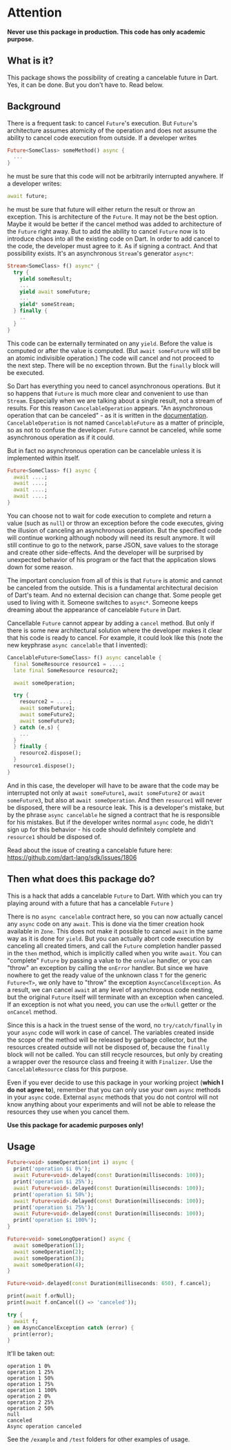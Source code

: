 # Attention

**Never use this package in production. This code has only academic purpose.**

## What is it?

This package shows the possibility of creating a cancelable future in Dart.
Yes, it can be done. But you don't have to. Read below.

## Background

There is a frequent task: to cancel `Future`'s execution. But `Future`'s
architecture assumes atomicity of the operation and does not assume the ability
to cancel code execution from outside. If a developer writes

```dart
Future<SomeClass> someMethod() async {
  ...
}
```

he must be sure that this code will not be arbitrarily interrupted anywhere.
If a developer writes:

```dart
await future;
```

he must be sure that future will either return the result or throw an exception.
This is architecture of the `Future`. It may not be the best option. Maybe it
would be better if the cancel method was added to architecture of the `Future`
right away. But to add the ability to cancel `Future` now is to introduce chaos
into all the existing code on Dart. In order to add cancel to the code, the
developer must agree to it. As if signing a contract. And that possibility
exists. It's an asynchronous `Stream`'s generator `async*`:

```dart
Stream<SomeClass> f() async* {
  try {
    yield someResult;
    ...
    yield await someFuture;
    ...
    yield* someStream;
  } finally {
    ..
  }
}
```

This code can be externally terminated on any `yield`. Before the value is
computed or after the value is computed. (But `await someFuture` will still be
an atomic indivisible operation.) The code will cancel and not proceed to the
next step. There will be no exception thrown. But the `finally` block will be
executed.

So Dart has everything you need to cancel asynchronous operations. But it so
happens that `Future` is much more clear and convenient to use than `Stream`.
Especially when we are talking about a single result, not a stream of results.
For this reason `CancelableOperation` appears. "An asynchronous operation that
can be canceled" - as it is written in the [documentation](https://pub.dev/documentation/async/latest/async/CancelableOperation-class.html). `CancelableOperation` is not named `CancelableFuture` as
a matter of principle, so as not to confuse the developer. `Future` cannot be
canceled, while some asynchronous operation as if it could.

But in fact no asynchronous operation can be cancelable unless it is
implemented within itself.

```dart
Future<SomeClass> f() async {
  await ....;
  await ....;
  await ....;
  await ....;
}
```

You can choose not to wait for code execution to complete and return a value
(such as `null`) or throw an exception before the code executes, giving the
illusion of canceling an asynchronous operation. But the specified code will
continue working although nobody will need its result anymore. It will still
continue to go to the network, parse JSON, save values to the storage and
create other side-effects. And the developer will be surprised by unexpected
behavior of his program or the fact that the application slows down for some
reason.

The important conclusion from all of this is that `Future` is atomic and cannot
be canceled from the outside. This is a fundamental architectural decision of
Dart's team. And no external decision can change that. Some people get used to
living with it. Someone switches to `async*`. Someone keeps dreaming about the
appearance of cancelable `Future` in Dart.

Cancellable `Future` cannot appear by adding a `cancel` method. But only if
there is some new architectural solution where the developer makes it clear
that his code is ready to cancel. For example, it could look like this (note
the new keyphrase `async cancelable` that I invented):

```dart
CancelableFuture<SomeClass> f() async cancelable {
  final SomeResource resource1 = ....;
  late final SomeResource resource2;

  await someOperation;

  try {
    resource2 = ....;
    await someFuture1;
    await someFuture2;
    await someFuture3;
  } catch (e,s) {
    ...
  }
  } finally {
    resource2.dispose();
  }
  resource1.dispose();
}
```

And in this case, the developer will have to be aware that the code may be
interrupted not only at `await someFuture1`, `await someFuture2` or
`await someFuture3`, but also at `await someOperation`. And then `resource1`
will never be disposed, there will be a resource leak. This is a developer's
mistake, but by the phrase `async cancelable` he signed a contract that he is
responsible for his mistakes. But if the developer writes normal `async` code,
he didn't sign up for this behavior - his code should definitely complete and
`resource1` should be disposed of.

Read about the issue of creating a cancelable future here:
<https://github.com/dart-lang/sdk/issues/1806>

## Then what does this package do?

This is a hack that adds a cancelable `Future` to Dart. With which you can try
playing around with a future that has a cancelable `Future` )

There is no `async cancelable` contract here, so you can now actually cancel
any `async` code on any `await`. This is done via the timer creation hook
available in `Zone`. This does not make it possible to cancel `await` in the
same way as it is done for `yield`. But you can actually abort code execution
by canceling all created timers, and call the `Future` completion handler
passed in the `then` method, which is implicitly called when you write `await`.
You can "complete" `Future` by passing a value to the `onValue` handler, or you
can "throw" an exception by calling the `onError` handler. But since we have
nowhere to get the ready value of the unknown class `T` for the generic
`Future<T>`, we only have to "throw" the exception `AsyncCancelException`. As
a result, we can cancel `await` at any level of asynchronous code nesting, but
the original `Future` itself will terminate with an exception when canceled.
If an exception is not what you need, you can use the `orNull` getter or the
`onCancel` method.

Since this is a hack in the truest sense of the word, no `try/catch/finally` in
your `async` code will work in case of cancel. The variables created inside the
scope of the method will be released by garbage collector, but the resources
created outside will not be disposed of, because the `finally` block will not
be called. You can still recycle resources, but only by creating a wrapper over
the resource class and freeing it with `Finalizer`. Use the
`CancelableResource` class for this purpose.

Even if you ever decide to use this package in your working project (**which I
do not agree to**), remember that you can only use your own `async` methods in
your `async` code. External `async` methods that you do not control will not
know anything about your experiments and will not be able to release the
resources they use when you cancel them.

**Use this package for academic purposes only!**

## Usage

```dart
Future<void> someOperation(int i) async {
  print('operation $i 0%');
  await Future<void>.delayed(const Duration(milliseconds: 100));
  print('operation $i 25%');
  await Future<void>.delayed(const Duration(milliseconds: 100));
  print('operation $i 50%');
  await Future<void>.delayed(const Duration(milliseconds: 100));
  print('operation $i 75%');
  await Future<void>.delayed(const Duration(milliseconds: 100));
  print('operation $i 100%');
}

Future<void> someLongOperation() async {
  await someOperation(1);
  await someOperation(2);
  await someOperation(3);
  await someOperation(4);
}

Future<void>.delayed(const Duration(milliseconds: 650), f.cancel);

print(await f.orNull);
print(await f.onCancel(() => 'canceled'));

try {
  await f;
} on AsyncCancelException catch (error) {
  print(error);
}

```

It'll be taken out:

```text
operation 1 0%
operation 1 25%
operation 1 50%
operation 1 75%
operation 1 100%
operation 2 0%
operation 2 25%
operation 2 50%
null
canceled
Async operation canceled
```

See the `/example` and `/test` folders for other examples of usage.
